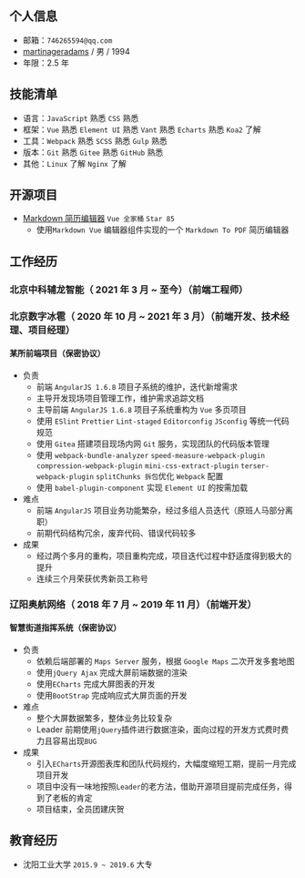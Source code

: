 ## 个人信息
* 邮箱：`746265594@qq.com`
* [martinageradams](https://github.com/martinageradams/martinageradams) / 男 / 1994
* 年限：2.5 年
## 技能清单
* 语言：`JavaScript` 熟悉  `CSS` 熟悉 
* 框架：`Vue` 熟悉 `Element UI` 熟悉 `Vant` 熟悉 `Echarts` 熟悉 `Koa2` 了解
* 工具：`Webpack` 熟悉 `SCSS` 熟悉 `Gulp` 熟悉
* 版本：`Git` 熟悉 `Gitee` 熟悉 `GitHub` 熟悉
* 其他：`Linux` 了解 `Nginx` 了解
## 开源项目
* [Markdown 简历编辑器](https://github.com/1024-cool/MartinResume) `Vue 全家桶` `Star 85` 
  - 使用`Markdown Vue` 编辑器组件实现的一个 `Markdown To PDF` 简历编辑器
## 工作经历
### 北京中科辅龙智能（ 2021 年 3 月 ~ 至今）（前端工程师）
### 北京数字冰雹（ 2020 年 10 月 ~ 2021 年 3 月）（前端开发、技术经理、项目经理）
#### 某所前端项目（保密协议）
- 负责
  - 前端 `AngularJS 1.6.8` 项目子系统的维护，迭代新增需求
  - 主导开发现场项目管理工作，维护需求追踪文档
  - 主导前端 `AngularJS 1.6.8` 项目子系统重构为 `Vue` 多页项目
  - 使用 `ESlint` `Prettier` `Lint-staged` `Editorconfig` `JSconfig` 等统一代码规范
  - 使用 `Gitea` 搭建项目现场内网 `Git` 服务，实现团队的代码版本管理
  - 使用 `webpack-bundle-analyzer` `speed-measure-webpack-plugin` `compression-webpack-plugin` `mini-css-extract-plugin` `terser-webpack-plugin` `splitChunks 拆包`优化 `Webpack` 配置
  - 使用 `babel-plugin-component` 实现 `Element UI` 的按需加载
- 难点
  - 前端 `AngularJS` 项目业务功能繁杂，经过多组人员迭代（原班人马部分离职）
  - 前期代码结构冗余，废弃代码、错误代码较多
- 成果
   - 经过两个多月的重构，项目重构完成，项目迭代过程中舒适度得到极大的提升
   - 连续三个月荣获优秀新员工称号
### 辽阳奥航网络（ 2018 年 7 月 ~ 2019 年 11 月）（前端开发）
#### 智慧街道指挥系统（保密协议）
- 负责
  * 依赖后端部署的 `Maps Server` 服务，根据 `Google Maps` 二次开发多套地图
  * 使用`jQuery Ajax` 完成大屏前端数据的渲染
  * 使用`ECharts` 完成大屏图表的开发
  * 使用`BootStrap` 完成响应式大屏页面的开发
- 难点
  * 整个大屏数据繁多，整体业务比较复杂
  * Leader 前期使用`jQuery`插件进行数据渲染，面向过程的开发方式费时费力且容易出现`BUG`
- 成果
  * 引入`ECharts`开源图表库和团队代码规约，大幅度缩短工期，提前一月完成项目开发
  * 项目中没有一味地按照`Leader`的老方法，借助开源项目提前完成任务，得到了老板的肯定
  * 项目结束，全员团建庆贺
## 教育经历
* 沈阳工业大学  `2015.9 ~ 2019.6`  大专
  
